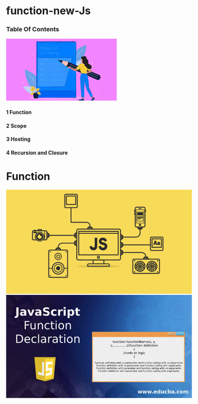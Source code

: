 # function-new-Js

### Table Of Contents

![N|Solid](./img/%D0%91%D0%B5%D0%B7%20%D0%BD%D0%B0%D0%B7%D0%B2%D0%B0%D0%BD%D0%B8%D1%8F.jpg)

#### 1 Function

#### 2 Scope

#### 3 Hosting

#### 4 Recursion and Closure

# Function

![N|Solid](./img/1_LyZcwuLWv2FArOumCxobpA.png)
![N|Solid](./img/JavaScript-Function-Declaration.jpg)
